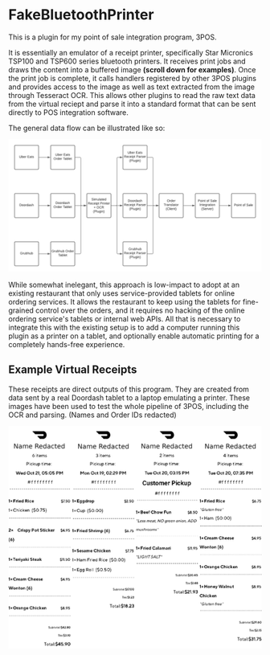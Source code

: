 # FakeBluetoothPrinter
This is a plugin for my point of sale integration program, 3POS.

It is essentially an emulator of a receipt printer, specifically Star Micronics TSP100 and TSP600 series bluetooth printers. It receives print jobs and draws the content into a buffered image **(scroll down for examples)**. Once the print job is complete, it calls handlers registered by other 3POS plugins and provides access to the image as well as text extracted from the image through Tesseract OCR. This allows other plugins to read the raw text data from the virtual reciept and parse it into a standard format that can be sent directly to POS integration software.

The general data flow can be illustrated like so:

![receipt printer design](https://github.com/AndrewSumsion/3POS/blob/master/doc/receipt-printer-design.png?raw=true)

While somewhat inelegant, this approach is low-impact to adopt at an existing restaurant that only uses service-provided tablets for online ordering services. It allows the restaurant to keep using the tablets for fine-grained control over the orders, and it requires no hacking of the online ordering service's tablets or internal web APIs. All that is necessary to integrate this with the existing setup is to add a computer running this plugin as a printer on a tablet, and optionally enable automatic printing for a completely hands-free experience.

## Example Virtual Receipts
These receipts are direct outputs of this program. They are created from data sent by a real Doordash tablet to a laptop emulating a printer. These images have been used to test the whole pipeline of 3POS, including the OCR and parsing. (Names and Order IDs redacted)

![all-images](https://github.com/AndrewSumsion/FakeBluetoothPrinter/blob/master/images/all-receipts.png?raw=true)
